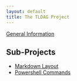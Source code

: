 ```yaml
---
layout: default
title: The TLDAG Project
---
```


[General Information](/general/)

## Sub-Projects

* [Markdown Layout](/tldag-markdown-layout/)
* [Powershell Commands](/tldag-powershell/)
